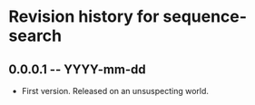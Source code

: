 # Revision history for sequence-search

## 0.0.0.1 -- YYYY-mm-dd

* First version. Released on an unsuspecting world.
